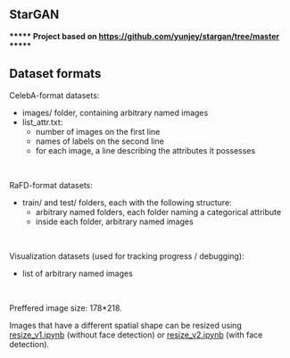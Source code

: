 ## StarGAN

**\*\*\*\*\* Project based on https://github.com/yunjey/stargan/tree/master \*\*\*\*\***

## Dataset formats
CelebA-format datasets:
  - images/ folder, containing arbitrary named images
  - list_attr.txt:
    - number of images on the first line
    - names of labels on the second line
    - for each image, a line describing the attributes it possesses

<br>

RaFD-format datasets:
  - train/ and test/ folders, each with the following structure:
    - arbitrary named folders, each folder naming a categorical attribute
    - inside each folder, arbitrary named images

<br>

Visualization datasets (used for tracking progress / debugging):
  - list of arbitrary named images

<br>

Preffered image size: 178*218.

Images that have a different spatial shape can be resized using [resize_v1.ipynb](https://github.com/mihai145/iava_proj/blob/main/resize_v1.ipynb) (without face detection) or [resize_v2.ipynb](https://github.com/mihai145/iava_proj/blob/main/resize_v2.ipynb) (with face detection).